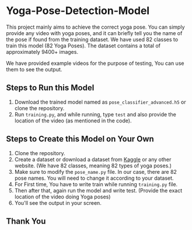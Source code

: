 # Yoga-Pose-Detection-Model

This project mainly aims to achieve the correct yoga pose. You can simply provide any video with yoga poses, and it can briefly tell you the name of the pose if found from the training dataset. We have used 82 classes to train this model (82 Yoga Poses). The dataset contains a total of approximately 9400+ images.

We have provided example videos for the purpose of testing, You can use them to see the output.

## Steps to Run this Model

1. Download the trained model named as `pose_classifier_advanced.h5` or clone the repository.
2. Run `training.py`, and while running, type `test` and also provide the location of the video (as mentioned in the code).

## Steps to Create this Model on Your Own

1. Clone the repository.
2. Create a dataset or download a dataset from [Kaggle](https://www.kaggle.com/) or any other website. (We have 82 classes, meaning 82 types of yoga poses.)
3. Make sure to modify the `pose_name.py` file. In our case, there are 82 pose names. You will need to change it according to your dataset.
4. For First time, You have to write train while running `training.py` file.
5. Then after that, again run the model and write test. (Provide the exact location of the video doing Yoga poses)
6. You'll see the output in your screen.

## Thank You
